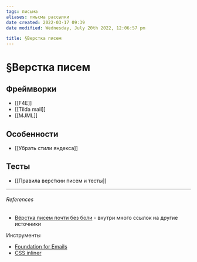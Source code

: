 ```yaml
---
tags: письма
aliases: пиьсма рассылки
date created: 2022-03-17 09:39
date modified: Wednesday, July 20th 2022, 12:06:57 pm

title: §Верстка писем
---
```


# §Верстка писем

##  Фреймворки

- [[F4E]]
- [[Tilda mail]]
- [[MJML]]

## Особенности

- [[Убрать стили яндекса]]

## Тесты

- [[Правила версткии писем и тесты]]

---

###### References

- [Вёрстка писем почти без боли](https://habr.com/ru/post/676488/) - внутри много ссылок на другие источники

Инструменты

- [Foundation for Emails](https://get.foundation/emails/docs/)
- [CSS inliner](https://www.campaignmonitor.com/resources/tools/css-inliner/)
